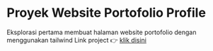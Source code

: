 # Proyek Website Portofolio Profile

Eksplorasi pertama membuat halaman website portofolio dengan menggunakan tailwind
Link project 👉 [klik disini](https://ekabayu.vercel.app/)

